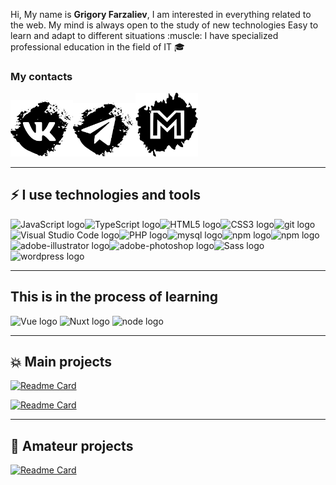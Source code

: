 <p>Hi, My name is <b>Grigory Farzaliev</b>, I am interested in everything related to the web. My mind is always open to the study of new technologies Easy to learn and adapt to different situations :muscle:
I have specialized professional education in the field of IT 🎓</p> 
<h3>My contacts</h3>
<a href="https://vk.com/gfarzaliev"><img width="100px" src="img/vk.svg"/></a><a target="_blank" href="https://telegram.im/@practic"><img width="100px" src="img/telegram.svg"/></a><a href="mailto:grigory-far@gmail.com"><img width="100px" src="img/gmail.svg"/></a>

***

<h2>⚡ I use technologies and tools </h2>

<img src="https://img.shields.io/badge/JavaScript-282C34?logo=javascript&logoColor=F7DF1E" alt="JavaScript logo" title="JavaScript" height="30" /><img src="https://img.shields.io/badge/TypeScript-282C34?logo=typescript&logoColor=3178C6" alt="TypeScript logo" title="TypeScript" height="30" /><img src="https://img.shields.io/badge/HTML5-282C34?logo=html5&logoColor=E34F26" alt="HTML5 logo" title="HTML5" height="30" /><img src="https://img.shields.io/badge/CSS3-282C34?logo=css3&logoColor=1572B6" alt="CSS3 logo" title="CSS3" height="30" /><img src="https://img.shields.io/badge/git-282C34?logo=git&logoColor=F05032" alt="git logo" title="git" height="30" /><img src="https://img.shields.io/badge/VS%20Code-282C34?logo=visual-studio-code&logoColor=007ACC" alt="Visual Studio Code logo" title="Visual Studio Code" height="30" /><img src="https://img.shields.io/badge/PHP-282C34?logo=PHP&logoColor=007ACC" alt="PHP logo" title="PHP" height="30" /><img src="https://img.shields.io/badge/mysql-282C34?logo=mysql&logoColor=007ACC" alt="mysql logo" title="mysql" height="30" /><img src="https://img.shields.io/badge/npm-282C34?logo=npm&logoColor=007ACC" alt="npm logo" title="npm" height="30" /><img src="https://img.shields.io/badge/figma-282C34?logo=figma&logoColor=red" alt="npm logo" title="figma" height="30" /><img src="https://img.shields.io/badge/Adobe illustrator-282C34?logo=adobe-illustrator&logoColor=yellow" alt="adobe-illustrator logo" title="figma" height="30" /><img src="https://img.shields.io/badge/Adobe Photoshop-282C34?logo=adobe-photoshop&logoColor=blue" alt="adobe-photoshop logo" title="adobe-photoshop" height="30" /><img src="https://img.shields.io/badge/Sass-282C34?logo=sass&logoColor=red" alt="Sass logo" title="Sass" height="30" />&nbsp;<img src="https://img.shields.io/badge/wordpress-282C34?logo=wordpress&logoColor=red" alt="wordpress logo" title="wordpress" height="30" />

---

## This is in the process of learning

<img src="https://img.shields.io/badge/Vue-282C34?logo=vue&logoColor=61DAFB" alt="Vue logo" title="Vue.js" height="30" />&nbsp;<img src="https://img.shields.io/badge/Nuxt-282C34?logo=Nuxt&logoColor=764ABC" alt="Nuxt logo" title="Nuxt" height="30" />&nbsp;<img src="https://img.shields.io/badge/NodeJS-282C34?logo=node&logoColor=blue" alt="node logo" title="node" height="30" />

---

## 💥 Main projects

[![Readme Card](https://github-readme-stats.vercel.app/api/pin/?username=grigory-f&repo=chat)](https://github.com/grigory-f/chat)

[![Readme Card](https://github-readme-stats.vercel.app/api/pin/?username=grigory-f&repo=Psy)](https://github.com/grigory-f/chat)

---

## :baby: Amateur projects

[![Readme Card](https://github-readme-stats.vercel.app/api/pin/?username=grigory-f&repo=ProjectsPracticsJS)](https://github.com/grigory-f/chat)
